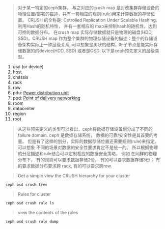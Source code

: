 > 对于某一特定的ceph集群， 与之对应的crush map 是对改集群存储设备的物理位置/部署的描述，并有一套相应的规则(rule)用来计算数据的存储位置。 
> CRUSH 的全称是: Cotrolled Replication Under Scalable Hashing. 利用Hash的随机特性， 并有一套相应的 map来控制hash的随机性，达到 可控的数据分布。
> 在crush map 实际存储数据就只是物理的磁盘(HDD, SSD)。CRUSH map 作为整个集群的物理存储设备的描述：整个的存储设备架构实际上一种层级关系,
> 可以想象是树状的结构，叶子节点是能实际存储数据的的device(HDD, SSD) 或者是OSD. 以下是ceph预先定义的层级类型。
1. osd (or device)
2. host
3. chassis
4. rack
5. row
6. pdu: [Power distribution unit](https://en.wikipedia.org/wiki/Power_distribution_unit)
7. pod: [Point of delivery networking](https://en.wikipedia.org/wiki/Point_of_delivery_(networking))
8. room
10. datacenter
11. region
12. root

> 从这些预先定义的类型可以看出，ceph将数据存储设备划分成了不同的 failure domain. ceph 是数据存储系统， 数据的可靠/安全性是其首要的考量。
> 但是有了这样的划分，实际的数据存储位置还需要规则(rule)来指定。可以想象
> 不同的场景对数据的安全性要求肯定不是统一的。 所以根据物理的分层描述和rule结合可以定制相应的数据安全策略。
> 例如 在同样的物理分布下， 有的规则可以要求数据存储2份， 有的可以要求数据存储3份； 有的要求数据分布要求跨 rack, 有的可以要求跨row.


> Get a simple view the CRUSH hierarchy for your cluster
> 
  ```c++
  ceph osd crush tree
  ```
> Rules for cluster
```c++
ceph osd crush rule ls
```
> view the contents of the rules
```c++
ceph osd crush rule dump
```
